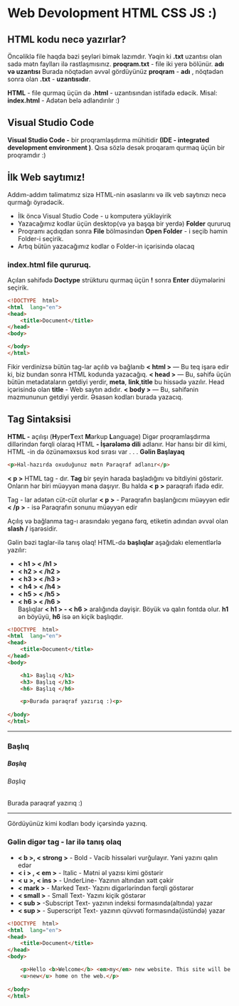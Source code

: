 ﻿# Web Devolopment HTML CSS JS :)


## HTML kodu necə yazırlar?
Öncəliklə file haqda bəzi şeyləri bimək lazımdır.
Yəqin ki   **.txt** uzantısı olan sadə mətn faylları ilə rastlaşmısınız.
**proqram.txt** - file iki yerə bölünür. **adı və uzantısı**
Burada nöqtədən əvvəl gördüyünüz **proqram** - **adı** , nöqtədən sonra olan **.txt** - **uzantısıdır**.

**HTML** - file qurmaq üçün də **.html** - uzantısından istifadə edəcik.
Misal: **index.html** - Adətən belə adlandırılır :)
## Visual Studio Code
**Visual Studio Code -** bir proqramlaşdırma mühitidir **(IDE - integrated development environment )**. Qısa sözlə desək proqaram qurmaq üçün bir proqramdır :)


## İlk Web saytımız!
  
Addım-addım təlimatımız sizə HTML-nin əsaslarını və ilk veb saytınızı necə qurmağı öyrədəcik. 

* İlk öncə Visual Studio Code - u komputerə yükləyirik
* Yazacağımız kodlar üçün desktop(və ya başqa bir yerdə) **Folder** qururuq
* Proqramı açdıqdan sonra **File** bölməsindən **Open Folder** - i seçib həmin Folder-i seçirik.
* Artıq bütün yazacağımız kodlar o Folder-in içərisində olacaq

### index.html file qururuq.
Açılan səhifədə **Doctype** strükturu qurmaq üçün **!** sonra **Enter** düymələrini seçirik. 

```html
<!DOCTYPE  html>
<html  lang="en">
<head>
	<title>Document</title>
</head>
<body>

</body>
</html>
```
Fikir verdinizsə bütün tag-lar açılıb və bağlanıb
**< html >** — Bu teq işarə edir ki, biz bundan sonra HTML kodunda yazacağıq.
**< head >** — Bu, səhifə üçün bütün metadataların getdiyi yerdir, **meta**, **link**,**title** bu hissədə yazılır. Head içərisində olan **title** - Web saytın adıdır.
**< body >** — Bu, səhifənin məzmununun getdiyi yerdir. Əsasən kodları burada yazacıq.

## Tag Sintaksisi
**HTML -** açılışı (**H**yper**T**ext **M**arkup **L**anguage)
Digər proqramlaşdırma dillərindən fərqli olaraq HTML **- İşarələmə dili** adlanır.
Hər hansı bir dil kimi, HTML -in də özünəməxsus kod sırası var
. . .  **Gəlin Başlayaq**
```html
<p>Hal-hazırda oxuduğunuz mətn Paraqraf adlanır</p>
```

**< p >** HTML tag - dır.  **Tag** bir şeyin harada başladığını və bitdiyini göstərir.
Onların hər biri müəyyən məna daşıyır. Bu halda **< p >** paraqrafı ifadə edir. 

Tag - lar adətən cüt-cüt olurlar
**< p >**   - Paraqrafın başlanğıcını müəyyən edir
**< /p >**  - isə Paraqrafın sonunu müəyyən edir

Açılış və bağlanma tag-ı arasındakı yeganə fərq, etiketin adından əvvəl olan **slash** **/** işarəsidir.

Gəlin bəzi taglar-ilə tanış olaq!
HTML-də **başlıqlar**  aşağıdakı elementlərlə yazılır:
* **< h1 > < /h1 >**
* **< h2 > < /h2 >**
* **< h3 > < /h3 >**
* **< h4 > < /h4 >**
* **< h5 > < /h5 >**  
* **< h6 > < /h6 >**  
Başlıqlar **< h1 > - < h6 >** aralığında dəyişir. Böyük və qalın fontda olur. **h1** ən böyüyü, **h6** isə ən kiçik başlıqdır.

```html
<!DOCTYPE  html>
<html  lang="en">
<head>
	<title>Document</title>
</head>
<body>

	<h1> Başlıq </h1>
	<h3> Başlıq </h3>
	<h6> Başlıq </h6>

	<p>Burada paraqraf yazırıq :)<p>
	
</body>
</html>
```
___
### Başlıq
##### Başlıq
###### Başlıq 
Burada paraqraf yazırıq :)
___

Gördüyünüz kimi kodları body içərsində yazırıq.

### Gəlin digər tag - lar ilə tanış olaq
* **< b >, < strong >**  - Bold - Vacib hissələri vurğulayır. Yəni yazını qalın edər
* **< i > , < em >**  - Italic - Mətni əl yazısı kimi göstərir
* **< u >, < ins >**  - UnderLine- Yazının altından xətt çəkir
* **< mark >**  - Marked Text- Yazını digərlərindən fərqli göstərər
* **< small >**  - Small Text- Yazını kiçik göstərər
* **< sub >**  -Subscript Text- yazının indeksi formasında(altında) yazar
* **< sup >**  - Superscript Text- yazının qüvvəti formasında(üstündə) yazar


```html
<!DOCTYPE  html>
<html  lang="en">
<head>
	<title>Document</title>
</head>
<body>

	<p>Hello <b>Welcome</b> <em>my</em> new website. This site will be my
	<u>new</u> home on the web.</p>  
	
</body>
</html>
```

